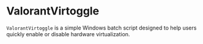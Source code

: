 # ValorantVirtoggle
`ValorantVirtoggle` is a simple Windows batch script designed to help users quickly enable or disable hardware virtualization.
